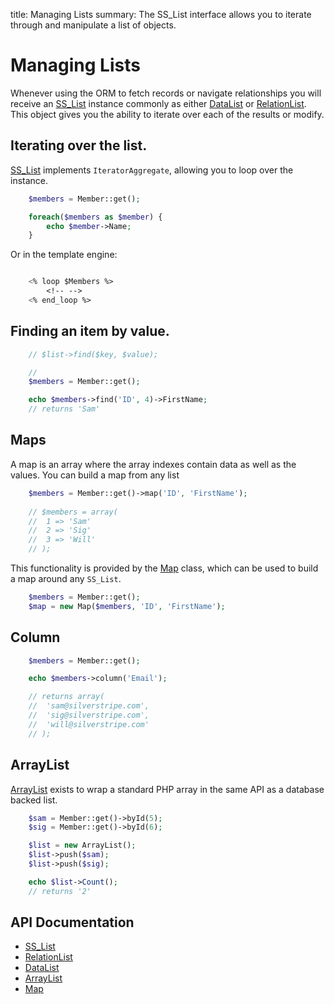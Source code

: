 title: Managing Lists
summary: The SS_List interface allows you to iterate through and manipulate a list of objects.

# Managing Lists

Whenever using the ORM to fetch records or navigate relationships you will receive an [SS_List](api:SilverStripe\ORM\SS_List) instance commonly as
either [DataList](api:SilverStripe\ORM\DataList) or [RelationList](api:SilverStripe\ORM\RelationList). This object gives you the ability to iterate over each of the results or
modify.

## Iterating over the list.

[SS_List](api:SilverStripe\ORM\SS_List) implements `IteratorAggregate`, allowing you to loop over the instance.

```php
	$members = Member::get();

	foreach($members as $member) {
		echo $member->Name;
	}
```

Or in the template engine:

```ss

	<% loop $Members %>
		<!-- -->
	<% end_loop %>
```

## Finding an item by value.

```php
	// $list->find($key, $value);

	//
	$members = Member::get();

	echo $members->find('ID', 4)->FirstName;
	// returns 'Sam'
```

## Maps

A map is an array where the array indexes contain data as well as the values. You can build a map from any list

```php
	$members = Member::get()->map('ID', 'FirstName');
	
	// $members = array(
	//	1 => 'Sam'
	//	2 => 'Sig'
	//	3 => 'Will'
	// );

```

This functionality is provided by the [Map](api:SilverStripe\ORM\Map) class, which can be used to build a map around any `SS_List`.

```php
	$members = Member::get();
	$map = new Map($members, 'ID', 'FirstName');
```

## Column

```php
	$members = Member::get();

	echo $members->column('Email');

	// returns array(
	//	'sam@silverstripe.com',
	//	'sig@silverstripe.com',
	//	'will@silverstripe.com'
	// );

```

## ArrayList

[ArrayList](api:SilverStripe\ORM\ArrayList) exists to wrap a standard PHP array in the same API as a database backed list.

```php
	$sam = Member::get()->byId(5);
	$sig = Member::get()->byId(6);

	$list = new ArrayList();
	$list->push($sam);
	$list->push($sig);

	echo $list->Count();
	// returns '2'

```

## API Documentation

* [SS_List](api:SilverStripe\ORM\SS_List)
* [RelationList](api:SilverStripe\ORM\RelationList)
* [DataList](api:SilverStripe\ORM\DataList)
* [ArrayList](api:SilverStripe\ORM\ArrayList)
* [Map](api:SilverStripe\ORM\Map)
